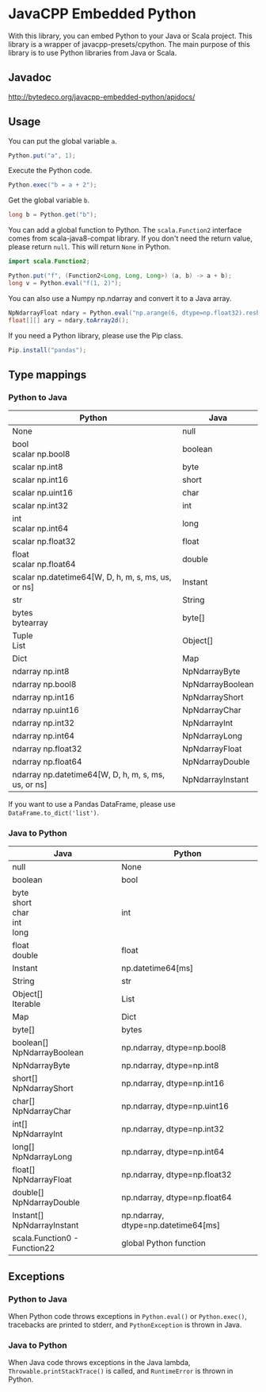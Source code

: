 # JavaCPP Embedded Python

With this library, you can embed Python to your Java or Scala project.
This library is a wrapper of javacpp-presets/cpython.
The main purpose of this library is to use Python libraries from Java or Scala.

## Javadoc

http://bytedeco.org/javacpp-embedded-python/apidocs/

## Usage

You can put the global variable ```a```.

```Java
Python.put("a", 1);
```

Execute the Python code.

```Java
Python.exec("b = a + 2");
```

Get the global variable ```b```.

```Java
long b = Python.get("b");
```

You can add a global function to Python.
The ```scala.Function2``` interface comes from scala-java8-compat library.
If you don't need the return value, please return ```null```.
This will return ```None``` in Python.

```Java
import scala.Function2;

Python.put("f", (Function2<Long, Long, Long>) (a, b) -> a + b);
long v = Python.eval("f(1, 2)");
```

You can also use a Numpy np.ndarray and convert it to a Java array.

```Java
NpNdarrayFloat ndary = Python.eval("np.arange(6, dtype=np.float32).reshape([2, 3])");
float[][] ary = ndary.toArray2d();
```

If you need a Python library, please use the Pip class.

```Java
Pip.install("pandas");
```

## Type mappings

### Python to Java

| Python | Java |
|--------|------|
| None | null |
| bool<br>scalar np.bool8 | boolean |
| scalar np.int8 | byte |
| scalar np.int16 | short |
| scalar np.uint16 | char |
| scalar np.int32 | int |
| int<br>scalar np.int64 | long |
| scalar np.float32 | float |
| float<br>scalar np.float64 | double |
| scalar np.datetime64[W, D, h, m, s, ms, us, or ns] | Instant |
| str | String |
| bytes<br>bytearray | byte[] |
| Tuple<br>List | Object[] |
| Dict | Map |
| ndarray np.int8 | NpNdarrayByte |
| ndarray np.bool8 | NpNdarrayBoolean |
| ndarray np.int16 | NpNdarrayShort |
| ndarray np.uint16 | NpNdarrayChar |
| ndarray np.int32 | NpNdarrayInt |
| ndarray np.int64 | NpNdarrayLong |
| ndarray np.float32 | NpNdarrayFloat |
| ndarray np.float64 | NpNdarrayDouble |
| ndarray np.datetime64[W, D, h, m, s, ms, us, or ns] | NpNdarrayInstant |

If you want to use a Pandas DataFrame, please use ```DataFrame.to_dict('list')```.

### Java to Python

| Java | Python |
|--------|------|
| null | None |
| boolean | bool |
| byte<br>short<br>char<br>int<br>long | int |
| float<br>double | float |
| Instant | np.datetime64[ms] |
| String | str |
| Object[]<br>Iterable | List |
| Map | Dict |
| byte[] | bytes |
| boolean[]<br>NpNdarrayBoolean | np.ndarray, dtype=np.bool8 |
| NpNdarrayByte | np.ndarray, dtype=np.int8 |
| short[]<br>NpNdarrayShort | np.ndarray, dtype=np.int16 |
| char[]<br>NpNdarrayChar | np.ndarray, dtype=np.uint16 |
| int[]<br>NpNdarrayInt | np.ndarray, dtype=np.int32 |
| long[]<br>NpNdarrayLong | np.ndarray, dtype=np.int64 |
| float[]<br>NpNdarrayFloat | np.ndarray, dtype=np.float32 |
| double[]<br>NpNdarrayDouble | np.ndarray, dtype=np.float64 |
| Instant[]<br>NpNdarrayInstant | np.ndarray, dtype=np.datetime64[ms] |
| scala.Function0 - Function22 | global Python function |

## Exceptions

### Python to Java
When Python code throws exceptions in ```Python.eval()``` or ```Python.exec()```,
tracebacks are printed to stderr,
and ```PythonException``` is thrown in Java.

### Java to Python
When Java code throws exceptions in the Java lambda,
```Throwable.printStackTrace()``` is called,
and ```RuntimeError``` is thrown in Python.
